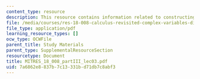 ```yaml
---
content_type: resource
description: This resource contains information related to constructing bases.
file: /media/courses/res-18-008-calculus-revisited-complex-variables-differential-equations-and-linear-algebra-fall-2011/7a6862e8837b7c13331bd71db7c8abf3_MITRES_18_008_partIII_lec03.pdf
file_type: application/pdf
learning_resource_types: []
ocw_type: OCWFile
parent_title: Study Materials
parent_type: SupplementalResourceSection
resourcetype: Document
title: MITRES_18_008_partIII_lec03.pdf
uid: 7a6862e8-837b-7c13-331b-d71db7c8abf3
---
```

